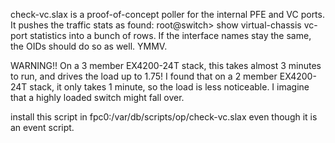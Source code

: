 check-vc.slax is a proof-of-concept poller for the internal PFE and VC
ports. It pushes the traffic stats as found: root@switch> show
virtual-chassis vc-port statistics into a bunch of rows. If the
interface names stay the same, the OIDs should do so as well. YMMV.

WARNING!! On a 3 member EX4200-24T stack, this takes almost 3 minutes to
run, and drives the load up to 1.75! I found that on a 2 member
EX4200-24T stack, it only takes 1 minute, so the load is less
noticeable. I imagine that a highly loaded switch might fall over.

install this script in fpc0:/var/db/scripts/op/check-vc.slax
even though it is an event script.
